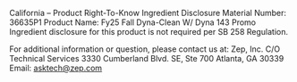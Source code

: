  
 
 
California – Product Right-To-Know Ingredient Disclosure 
Material Number: 36635P1 
Product Name: Fy25 Fall Dyna-Clean W/ Dyna 143 Promo 
Ingredient disclosure for this product is not required per SB 258 Regulation. 
 
For additional information or question, please contact us at: 
Zep, Inc. 
C/O Technical Services 
3330 Cumberland Blvd. SE, Ste 700 
Atlanta, GA 30339 
Email: asktech@zep.com 
 
 
 
 
